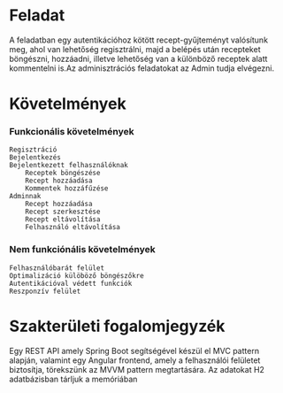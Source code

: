 <h1>Feladat</h1>

A feladatban egy autentikációhoz kötött recept-gyűjteményt valósítunk meg, ahol van lehetőség regisztrálni, majd a belépés után recepteket böngészni, hozzáadni, illetve lehetőség van a különböző receptek alatt kommentelni is.Az adminisztrációs feladatokat az Admin tudja elvégezni.

<h1>Követelmények</h1>

<h3>Funkcionális követelmények</h3>

    Regisztráció
    Bejelentkezés
    Bejelentkezett felhasználóknak
        Receptek böngészése
        Recept hozzáadása
        Kommentek hozzáfűzése
    Adminnak
        Recept hozzáadása
        Recept szerkesztése
        Recept eltávolítása
        Felhasználó eltávolítása

<h3>Nem funkciónális követelmények</h3>

    Felhasználóbarát felület
    Optimalizáció külöböző böngészőkre
    Autentikációval védett funkciók
    Reszponzív felület


<h1>Szakterületi fogalomjegyzék</h1>

Egy REST API amely Spring Boot segítségével készül el MVC pattern alapján, valamint egy Angular frontend, amely a felhasználói felületet biztosítja, törekszünk az MVVM pattern megtartására. Az adatokat H2 adatbázisban tárljuk a memóriában


